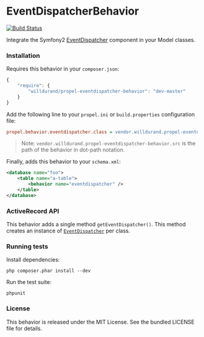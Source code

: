 EventDispatcherBehavior
=======================

[![Build Status](https://secure.travis-ci.org/willdurand/EventDispatcherBehavior.png?branch=master)](http://travis-ci.org/willdurand/EventDispatcherBehavior)

Integrate the Symfony2 [EventDispatcher](https://github.com/symfony/EventDispatcher) component in your Model classes.


### Installation ###

Requires this behavior in your `composer.json`:

```js
{
    "require": {
        "willdurand/propel-eventdispatcher-behavior": "dev-master"
    }
}
```

Add the following line to your `propel.ini` or `build.properties` configuration
file:

```ini
propel.behavior.eventdispatcher.class = vendor.willdurand.propel-eventdispatcher-behavior.src.EventDispatcherBehavior
```

>Note: `vendor.willdurand.propel-eventdispatcher-behavior.src` is the path of the
>behavior in dot-path notation.

Finally, adds this behavior to your `schema.xml`:

```xml
<database name="foo">
    <table name="a-table">
        <behavior name="eventdispatcher" />
    </table>
</database>
```


### ActiveRecord API ###

This behavior adds a single method `getEventDispatcher()`.
This method creates an instance of
[`EventDispatcher`](https://github.com/symfony/EventDispatcher/blob/master/EventDispatcher.php)
per class.


### Running tests ###

Install dependencies:

    php composer.phar install --dev

Run the test suite:

    phpunit


### License ###

This behavior is released under the MIT License. See the bundled LICENSE file for details.
